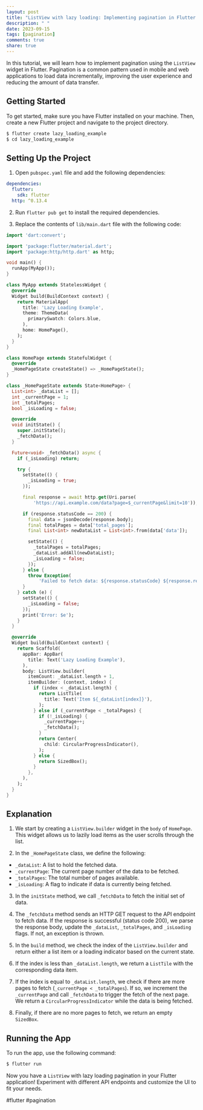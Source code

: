 ```yaml
---
layout: post
title: "ListView with lazy loading: Implementing pagination in Flutter."
description: " "
date: 2023-09-15
tags: [pagination]
comments: true
share: true
---
```


In this tutorial, we will learn how to implement pagination using the `ListView` widget in Flutter. Pagination is a common pattern used in mobile and web applications to load data incrementally, improving the user experience and reducing the amount of data transfer.

## Getting Started

To get started, make sure you have Flutter installed on your machine. Then, create a new Flutter project and navigate to the project directory.

```bash
$ flutter create lazy_loading_example
$ cd lazy_loading_example
```

## Setting Up the Project

1. Open `pubspec.yaml` file and add the following dependencies:

```yaml
dependencies:
  flutter:
    sdk: flutter
  http: ^0.13.4
```

2. Run `flutter pub get` to install the required dependencies.

3. Replace the contents of `lib/main.dart` file with the following code:

```dart
import 'dart:convert';

import 'package:flutter/material.dart';
import 'package:http/http.dart' as http;

void main() {
  runApp(MyApp());
}

class MyApp extends StatelessWidget {
  @override
  Widget build(BuildContext context) {
    return MaterialApp(
      title: 'Lazy Loading Example',
      theme: ThemeData(
        primarySwatch: Colors.blue,
      ),
      home: HomePage(),
    );
  }
}

class HomePage extends StatefulWidget {
  @override
  _HomePageState createState() => _HomePageState();
}

class _HomePageState extends State<HomePage> {
  List<int> _dataList = [];
  int _currentPage = 1;
  int _totalPages;
  bool _isLoading = false;

  @override
  void initState() {
    super.initState();
    _fetchData();
  }

  Future<void> _fetchData() async {
    if (_isLoading) return;

    try {
      setState(() {
        _isLoading = true;
      });

      final response = await http.get(Uri.parse(
          'https://api.example.com/data?page=$_currentPage&limit=10'));

      if (response.statusCode == 200) {
        final data = jsonDecode(response.body);
        final totalPages = data['total_pages'];
        final List<int> newDataList = List<int>.from(data['data']);

        setState(() {
          _totalPages = totalPages;
          _dataList.addAll(newDataList);
          _isLoading = false;
        });
      } else {
        throw Exception(
            'Failed to fetch data: ${response.statusCode} ${response.reasonPhrase}');
      }
    } catch (e) {
      setState(() {
        _isLoading = false;
      });
      print('Error: $e');
    }
  }

  @override
  Widget build(BuildContext context) {
    return Scaffold(
      appBar: AppBar(
        title: Text('Lazy Loading Example'),
      ),
      body: ListView.builder(
        itemCount: _dataList.length + 1,
        itemBuilder: (context, index) {
          if (index < _dataList.length) {
            return ListTile(
              title: Text('Item ${_dataList[index]}'),
            );
          } else if (_currentPage < _totalPages) {
            if (!_isLoading) {
              _currentPage++;
              _fetchData();
            }
            return Center(
              child: CircularProgressIndicator(),
            );
          } else {
            return SizedBox();
          }
        },
      ),
    );
  }
}
```

## Explanation

1. We start by creating a `ListView.builder` widget in the `body` of `HomePage`. This widget allows us to lazily load items as the user scrolls through the list.

2. In the `_HomePageState` class, we define the following:

- `_dataList`: A list to hold the fetched data.
- `_currentPage`: The current page number of the data to be fetched.
- `_totalPages`: The total number of pages available.
- `_isLoading`: A flag to indicate if data is currently being fetched.

3. In the `initState` method, we call `_fetchData` to fetch the initial set of data.

4. The `_fetchData` method sends an HTTP GET request to the API endpoint to fetch data. If the response is successful (status code 200), we parse the response body, update the `_dataList`, `_totalPages`, and `_isLoading` flags. If not, an exception is thrown.

5. In the `build` method, we check the index of the `ListView.builder` and return either a list item or a loading indicator based on the current state.

6. If the index is less than `_dataList.length`, we return a `ListTile` with the corresponding data item.

7. If the index is equal to `_dataList.length`, we check if there are more pages to fetch (`_currentPage < _totalPages`). If so, we increment the `_currentPage` and call `_fetchData` to trigger the fetch of the next page. We return a `CircularProgressIndicator` while the data is being fetched.

8. Finally, if there are no more pages to fetch, we return an empty `SizedBox`.

## Running the App

To run the app, use the following command:

```bash
$ flutter run
```

Now you have a `ListView` with lazy loading pagination in your Flutter application! Experiment with different API endpoints and customize the UI to fit your needs.

#flutter #pagination